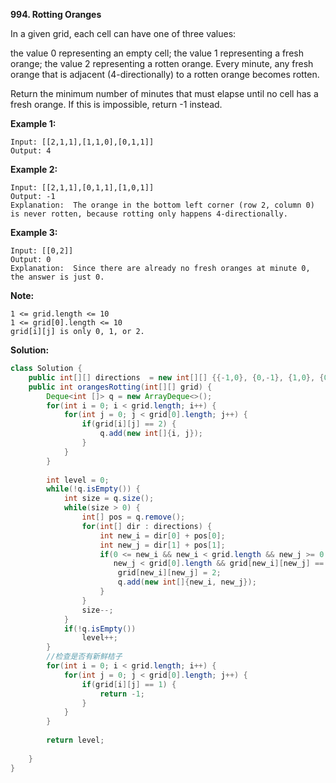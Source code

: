 **994. Rotting Oranges**

In a given grid, each cell can have one of three values:

the value 0 representing an empty cell;
the value 1 representing a fresh orange;
the value 2 representing a rotten orange.
Every minute, any fresh orange that is adjacent (4-directionally) to a rotten orange becomes rotten.

Return the minimum number of minutes that must elapse until no cell has a fresh orange.  If this is impossible, return -1 instead.

 

**Example 1:**
```
Input: [[2,1,1],[1,1,0],[0,1,1]]
Output: 4
```
**Example 2:**
```
Input: [[2,1,1],[0,1,1],[1,0,1]]
Output: -1
Explanation:  The orange in the bottom left corner (row 2, column 0) is never rotten, because rotting only happens 4-directionally.
```
**Example 3:**
```
Input: [[0,2]]
Output: 0
Explanation:  Since there are already no fresh oranges at minute 0, the answer is just 0.
```
 

**Note:**
```
1 <= grid.length <= 10
1 <= grid[0].length <= 10
grid[i][j] is only 0, 1, or 2.
```

**Solution:**
```java
class Solution {
    public int[][] directions  = new int[][] {{-1,0}, {0,-1}, {1,0}, {0,1}};
    public int orangesRotting(int[][] grid) {
        Deque<int []> q = new ArrayDeque<>();
        for(int i = 0; i < grid.length; i++) {
            for(int j = 0; j < grid[0].length; j++) {
                if(grid[i][j] == 2) {
                    q.add(new int[]{i, j});
                }
            }
        }
        
        int level = 0;
        while(!q.isEmpty()) {
            int size = q.size();
            while(size > 0) {
                int[] pos = q.remove(); 
                for(int[] dir : directions) {
                    int new_i = dir[0] + pos[0];
                    int new_j = dir[1] + pos[1];
                    if(0 <= new_i && new_i < grid.length && new_j >= 0 && 
                       new_j < grid[0].length && grid[new_i][new_j] == 1) {
                        grid[new_i][new_j] = 2;
                        q.add(new int[]{new_i, new_j});
                    }
                }
                size--;
            }
            if(!q.isEmpty())
                level++;            
        }
        //检查是否有新鲜桔子
        for(int i = 0; i < grid.length; i++) {
            for(int j = 0; j < grid[0].length; j++) {
                if(grid[i][j] == 1) {
                    return -1;
                }
            }
        }
        
        return level;
        
    }
}
```